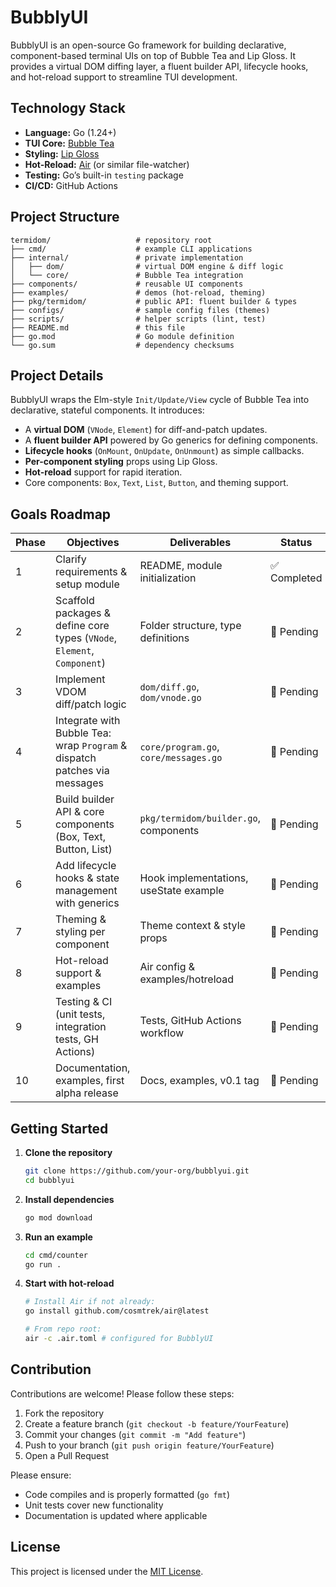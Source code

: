 # BubblyUI

BubblyUI is an open-source Go framework for building declarative, component-based terminal UIs on top of Bubble Tea and Lip Gloss. It provides a virtual DOM diffing layer, a fluent builder API, lifecycle hooks, and hot-reload support to streamline TUI development.

## Technology Stack

* **Language:** Go (1.24+)
* **TUI Core:** [Bubble Tea](https://github.com/charmbracelet/bubble-tea)
* **Styling:** [Lip Gloss](https://github.com/charmbracelet/lipgloss)
* **Hot-Reload:** [Air](https://github.com/cosmtrek/air) (or similar file-watcher)
* **Testing:** Go’s built-in `testing` package
* **CI/CD:** GitHub Actions

## Project Structure

```
termidom/                   # repository root
├── cmd/                    # example CLI applications
├── internal/               # private implementation
│   ├── dom/                # virtual DOM engine & diff logic
│   └── core/               # Bubble Tea integration
├── components/             # reusable UI components
├── examples/               # demos (hot-reload, theming)
├── pkg/termidom/           # public API: fluent builder & types
├── configs/                # sample config files (themes)
├── scripts/                # helper scripts (lint, test)
├── README.md               # this file
├── go.mod                  # Go module definition
└── go.sum                  # dependency checksums
```

## Project Details

BubblyUI wraps the Elm-style `Init/Update/View` cycle of Bubble Tea into declarative, stateful components. It introduces:

* A **virtual DOM** (`VNode`, `Element`) for diff-and-patch updates.
* A **fluent builder API** powered by Go generics for defining components.
* **Lifecycle hooks** (`OnMount`, `OnUpdate`, `OnUnmount`) as simple callbacks.
* **Per-component styling** props using Lip Gloss.
* **Hot-reload** support for rapid iteration.
* Core components: `Box`, `Text`, `List`, `Button`, and theming support.

## Goals Roadmap

| Phase | Objectives                                                                | Deliverables                           | Status      |
| ----- | ------------------------------------------------------------------------- | -------------------------------------- | ----------- |
| 1     | Clarify requirements & setup module                                       | README, module initialization          | ✅ Completed |
| 2     | Scaffold packages & define core types (`VNode`, `Element`, `Component`)   | Folder structure, type definitions     | 🔲 Pending  |
| 3     | Implement VDOM diff/patch logic                                           | `dom/diff.go`, `dom/vnode.go`          | 🔲 Pending  |
| 4     | Integrate with Bubble Tea: wrap `Program` & dispatch patches via messages | `core/program.go`, `core/messages.go`  | 🔲 Pending  |
| 5     | Build builder API & core components (Box, Text, Button, List)             | `pkg/termidom/builder.go`, components  | 🔲 Pending  |
| 6     | Add lifecycle hooks & state management with generics                      | Hook implementations, useState example | 🔲 Pending  |
| 7     | Theming & styling per component                                           | Theme context & style props            | 🔲 Pending  |
| 8     | Hot-reload support & examples                                             | Air config & examples/hotreload        | 🔲 Pending  |
| 9     | Testing & CI (unit tests, integration tests, GH Actions)                  | Tests, GitHub Actions workflow         | 🔲 Pending  |
| 10    | Documentation, examples, first alpha release                              | Docs, examples, v0.1 tag               | 🔲 Pending  |

## Getting Started

1. **Clone the repository**

   ```bash
   git clone https://github.com/your-org/bubblyui.git
   cd bubblyui
   ```
2. **Install dependencies**

   ```bash
   go mod download
   ```
3. **Run an example**

   ```bash
   cd cmd/counter
   go run .
   ```
4. **Start with hot-reload**

   ```bash
   # Install Air if not already:
   go install github.com/cosmtrek/air@latest

   # From repo root:
   air -c .air.toml # configured for BubblyUI
   ```

## Contribution

Contributions are welcome! Please follow these steps:

1. Fork the repository
2. Create a feature branch (`git checkout -b feature/YourFeature`)
3. Commit your changes (`git commit -m "Add feature"`)
4. Push to your branch (`git push origin feature/YourFeature`)
5. Open a Pull Request

Please ensure:

* Code compiles and is properly formatted (`go fmt`)
* Unit tests cover new functionality
* Documentation is updated where applicable

## License

This project is licensed under the [MIT License](LICENSE).
